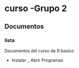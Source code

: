 # curso -Grupo 2
## Documentos
### lista  

Documentos del curso de R basico

- Instalar
_ Abrir Programas

